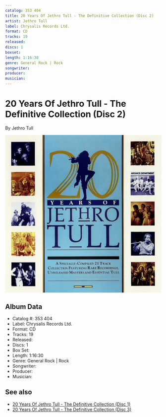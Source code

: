 ```yaml
---
catalog: 353 404
title: 20 Years Of Jethro Tull - The Definitive Collection (Disc 2)
artist: Jethro Tull
label: Chrysalis Records Ltd.
format: CD
tracks: 19
released: 
discs: 1
boxset: 
length: 1:16:30
genre: General Rock | Rock
songwriter: 
producer: 
musician: 
---
```


# 20 Years Of Jethro Tull - The Definitive Collection (Disc 2)

By Jethro Tull

![](../../assets/cdcovers/Jethro_Tull-20_Years_Of_Jethro_Tull.png)

## Album Data

- Catalog #: 353 404
- Label: Chrysalis Records Ltd.
- Format: CD
- Tracks: 19
- Released: 
- Discs: 1
- Box Set: 
- Length: 1:16:30
- Genre: General Rock | Rock
- Songwriter: 
- Producer: 
- Musician: 


## See also

- [20 Years Of Jethro Tull - The Definitive Collection (Disc 1)](20_Years_Of_Jethro_Tull_-_The_Definitive_Collection_Disc_1.md)
- [20 Years Of Jethro Tull - The Definitive Collection (Disc 3)](20_Years_Of_Jethro_Tull_-_The_Definitive_Collection_Disc_3.md)
